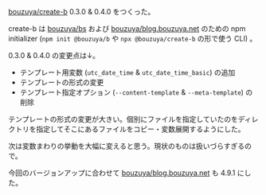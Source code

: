 [bouzuya/create-b][] 0.3.0 & 0.4.0 をつくった。

create-b は [bouzuya/bs][] および [bouzuya/blog.bouzuya.net][] のための npm initializer (`npm init @bouzuya/b` や `npx @bouzuya/create-b` の形で使う CLI) 。

0.3.0 & 0.4.0 の変更点は↓。

- テンプレート用変数 (`utc_date_time` & `utc_date_time_basic`) の追加
- テンプレートの形式の変更
- テンプレート指定オプション (`--content-template` & `--meta-template`) の削除

テンプレートの形式の変更が大きい。個別にファイルを指定していたのをディレクトリを指定してそこにあるファイルをコピー・変数展開するようにした。

次は変数まわりの挙動を大幅に変えると思う。現状のものは扱いづらすぎるので。

今回のバージョンアップに合わせて [bouzuya/blog.bouzuya.net][] も 4.9.1 にした。

[bouzuya/create-b]: https://github.com/bouzuya/create-b
[bouzuya/bs]: https://github.com/bouzuya/bs
[bouzuya/blog.bouzuya.net]: https://github.com/bouzuya/blog.bouzuya.net
